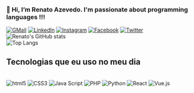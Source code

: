 ### 👋 Hi, I’m Renato Azevedo. I'm passionate about programming languages !!!
[![GMail](https://img.shields.io/badge/Gmail-D14836?style=for-the-badge&logo=gmail&logoColor=white)](https://www.linkedin.com/in/renatoafazevedo/)
[![LinkedIn](https://img.shields.io/badge/LinkedIn-0077B5?style=for-the-badge&logo=linkedin&logoColor=white)](https://www.linkedin.com/in/renatoafazevedo/)
[![Instagram](https://img.shields.io/badge/Instagram-E4405F?style=for-the-badge&logo=instagram&logoColor=white)](https://www.instagram.com/renato_azevedo2007/)
[![Facebook](https://img.shields.io/badge/Facebook-1877F2?style=for-the-badge&logo=facebook&logoColor=white)](https://www.facebook.com/RenatoAFAzevedo/)
[![Twitter](https://img.shields.io/badge/Twitter-1DA1F2?style=for-the-badge&logo=twitter&logoColor=white)](https://twitter.com/RenatoA84698888)
![Renato's GitHub stats](https://github-readme-stats.vercel.app/api?username=Renato-Azevedo-01&theme=radical&show_icons=true)<br>
![Top Langs](https://github-readme-stats.vercel.app/api/top-langs/?username=Renato-Azevedo-01&layout=compact)

## Tecnologias que eu uso no meu dia
<div style="display:inline-block"><br>
    <img align="center" alt="html5" src="https://img.shields.io/badge/HTML5-E34F26?style=for-the-badge&logo=html5&logoColor=white">
    <img align="center" alt="CSS3" src="https://img.shields.io/badge/CSS3-1572B6?style=for-the-badge&logo=css3&logoColor=white">
     <img align="center" alt="Java Script" src="https://img.shields.io/badge/JavaScript-F7DF1E?style=for-the-badge&logo=javascript&logoColor=black">
    <img align="center" alt="PHP" src="https://img.shields.io/badge/PHP-777BB4?style=for-the-badge&logo=php&logoColor=white">
    <img align="center" alt="Python" src="https://img.shields.io/badge/Python-14354C?style=for-the-badge&logo=python&logoColor=white">    
    <img align="center" alt="React" src="https://img.shields.io/badge/React-20232A?style=for-the-badge&logo=react&logoColor=61DAFB">
    <img align="center" alt="Vue.js" src="https://img.shields.io/badge/Vue.js-35495E?style=for-the-badge&logo=vue.js&logoColor=4FC08D">
</div>
